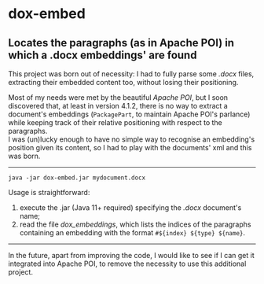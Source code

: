 # dox-embed
## Locates the paragraphs (as in Apache POI) in which a .docx embeddings' are found

This project was born out of necessity: I had to fully parse some *.docx* files, extracting their embedded content too, without losing their positioning.  

Most of my needs were met by the beautiful *Apache POI*, but I soon discovered that, at least in version 4.1.2, there is no way to extract a document's embeddings (`PackagePart`, to maintain Apache POI's parlance) while keeping track of their relative positioning with respect to the paragraphs.  
I was (un)lucky enough to have no simple way to recognise an embedding's position given its content, so I had to play with the documents' xml and this was born.  

---

```
java -jar dox-embed.jar mydocument.docx
```
Usage is straightforward:
1. execute the .jar (Java 11+ required) specifying the *.docx* document's name;
2. read the file *dox_embeddings*, which lists the indices of the paragraphs containing an embedding with the format `#${index} ${type} ${name}`.

---

In the future, apart from improving the code, I would like to see if I can get it integrated into Apache POI, to remove the necessity to use this additional project.
